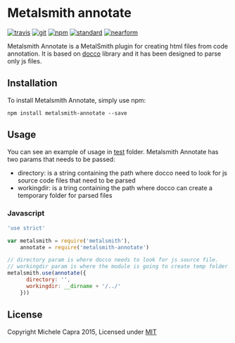 # Metalsmith annotate
[![travis][travis-badge]][travis-url]
[![git][git-badge]][git-url]
[![npm][npm-badge]][npm-url]
[![standard][standard-badge]][standard-url]
[![nearform][nearform-badge]][nearform-url]

Metalsmith Annotate is a MetalSmith plugin for creating html files from code annotation. It is based on [docco](https://www.npmjs.com/package/docco) library and it has been designed to parse only js files.


## Installation
To install Metalsmith Annotate, simply use npm:

```
npm install metalsmith-annotate --save
```
## Usage
You can see an example of usage in [test](./test/index.test.js) folder. Metalsmith Annotate has two params that needs to be passed:
* directory: is a string containing the path where docco need to look for js source code files that need to be parsed
* workingdir: is a tring containing the path where docco can create a temporary folder for parsed files

### Javascript
```javascript
'use strict'

var metalsmith = require('metalsmith'),
    annotate = require('metalsmith-annotate')

// directory param is where docco needs to look for js source file. 
// workingdir param is where the module is going to create temp folder for html files.
metalsmith.use(annotate({
      directory: '',
      workingdir: __dirname + '/../'
    }))
```

## License

Copyright Michele Capra 2015, Licensed under [MIT](./LICENSE)

[travis-badge]: https://travis-ci.org/piccoloaiutante/metalsmith-annotate.svg?branch=master
[travis-url]: https://travis-ci.org/piccoloaiutante/metalsmith-annotate
[git-badge]: https://img.shields.io/github/release/piccoloaiutante/metalsmith-annotate.svg?style=flat-square
[git-url]: https://github.com/piccoloaiutante/metalsmith-annotate/releases
[npm-badge]: https://img.shields.io/npm/v/metalsmith-annotate.svg?style=flat-square
[npm-url]: https://npmjs.org/package/metalsmith-annotate
[standard-badge]: https://img.shields.io/badge/code%20style-standard-blue.svg?style=flat-square
[standard-url]: https://npmjs.org/package/standard
[nearform-badge]: https://img.shields.io/badge/sponsored%20by-nearForm-red.svg?style=flat-square
[nearform-url]: http://nearform.com

